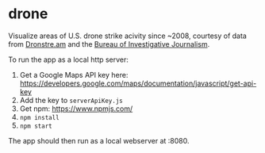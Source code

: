 # drone

Visualize areas of U.S. drone strike acivity since ~2008, courtesy of data from [Dronstre.am](http://search.dronestre.am
) and the
[Bureau of Investigative Journalism](https://www.thebureauinvestigates.com/).

To run the app as a local http server:

1. Get a Google Maps API key here: https://developers.google.com/maps/documentation/javascript/get-api-key
2. Add the key to `serverApiKey.js`
3. Get npm: https://www.npmjs.com/
4. `npm install`
5. `npm start`

The app should then run as a local webserver at :8080.

